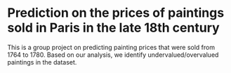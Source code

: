 # Prediction on the prices of paintings sold in Paris in the late 18th century
This is a group project on predicting painting prices that were sold from 1764 to 1780. Based on our analysis, we identify undervalued/overvalued paintings in the dataset. 
